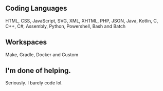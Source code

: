 ## Coding Languages
HTML, CSS, JavaScript, SVG, XML, XHTML, PHP, JSON, Java, Kotlin, C, C++, C#, Assembly, Python, Powershell, Bash and Batch
## Workspaces
Make, Gradle, Docker and Custom
## I'm done of helping.
Seriously. I barely code lol.

